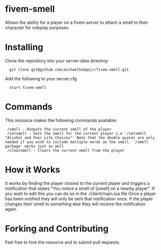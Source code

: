 # fivem-smell
Allows the ability for a player on a fivem server to attach a smell to their character for roleplay purposes.

# Installing
Clone the repository into your server-data directroy

```
  git clone git@github.com:michaelhodgejr/fivem-smell.git
```

Add the following to your server.cfg 

```
  start fivem-smell
```

# Commands

This resource makes the following commands available:

```
 /smell - Outputs the current smell of the player
 /setsmell - Sets the smell for the current player i.e '/setsmell "Alcohol and Poor Life Choices"' Note that the double quotes are only needed if you wish to include multiple words as the smell. '/smell garbage' works just as well
 /clearsmell - Clears the current smell from the player
```

# How it Works

It works by finding the player closest to the current player and triggers a notification that states "You notice a smell of [smell] on a nearby player". If you wish to edit this you can do so in the ./client/main.lua file
Once a player has been notified they will only be sent that notification once. If the player changes their smell to something else they will receive the notification again. 

# Forking and Contributing

Feel free to fork the resource and to submit pull requests. 
